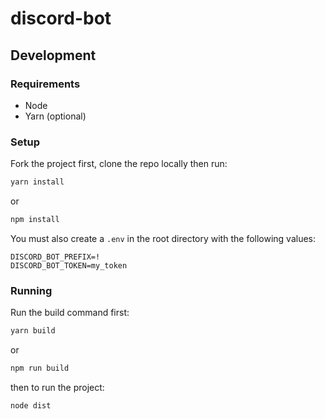 # discord-bot

## Development

### Requirements

- Node
- Yarn (optional)

### Setup

Fork the project first, clone the repo locally then run:

```bash
yarn install
```

or

```bash
npm install
```

You must also create a `.env` in the root directory with the following values:

```env
DISCORD_BOT_PREFIX=!
DISCORD_BOT_TOKEN=my_token
```

### Running

Run the build command first:
```bash
yarn build
```
or
```bash
npm run build
```

then to run the project:
```bash
node dist
```